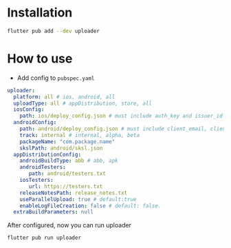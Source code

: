 # Installation

```sh
flutter pub add --dev uploader
```

# How to use

- Add config to `pubspec.yaml`

```yaml
uploader:
  platform: all # ios, android, all
  uploadType: all # appDistribution, store, all
  iosConfig:
    path: ios/deploy_config.json # must include auth_key and issuer_id
  androidConfig:
    path: android/deploy_config.json # must include client_email, client_id, private_key
    track: internal # internal, alpha, beta
    packageName: "com.package.name"
    skslPath: android/sksl.json
  appDistributionConfig:
    androidBuildType: abb # abb, apk
    androidTesters: 
       path: android/testers.txt
    iosTesters: 
       url: https://testers.txt
    releaseNotesPath: release_notes.txt
    useParallelUpload: true # default:true
    enableLogFileCreation: false # default: false.
  extraBuildParameters: null
```

After configured, now you can run uploader

```sh
flutter pub run uploader
```
